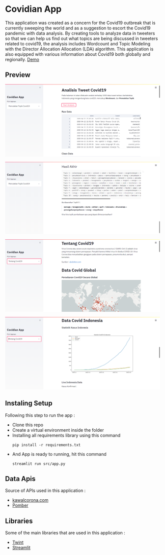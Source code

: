 # Covidian App

This application was created as a concern for the Covid19 outbreak that is currently sweeping the world and as a suggestion to escort the Covid19 pandemic with data analysis. By creating tools to analyze data in tweeters so that we can help us find out what topics are being discussed in tweeters related to covid19, the analysis includes Wordcount and Topic Modeling with the Director Allocation Allocation (LDA) algorithm. This application is also equipped with various information about Covid19 both globally and regionally. [Demo](https://covidian-app.herokuapp.com/)

## Preview
![page1](page1.PNG)


![page2](page1_1.PNG)


![page1](page2.PNG)


![page2](page2_1.PNG)

## Instaling Setup
Following this step to run the app :

- Clone this repo
- Create a virtual environment inside the folder
- Installing all requirements library using this command 
  ```
  pip install -r requirements.txt
  ```
- And App is ready to running, hit this command
  ```
  streamlit run src/app.py
  ```

## Data Apis
Source of APIs used in this application :

- [kawalcorona.com](https://kawalcorona.com/api/)
- [Pomber](https://github.com/pomber/covid19)

## Libraries
Some of the main libraries that are used in this application :

- [Twint](https://github.com/twintproject/twint)
- [Streamlit](https://streamlit.io/)